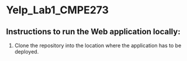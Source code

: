 # Yelp_Lab1_CMPE273

## Instructions to run the Web application locally:
1. Clone the repository into the location where the application has to be deployed.
